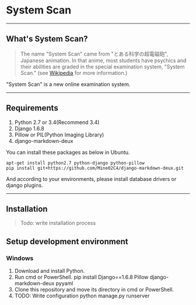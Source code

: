 # System Scan

----
## What's System Scan?

> The name "System Scan" came from "とある科学の超電磁砲", Japanese animation. In that anime, most students have psychics and their abilities are graded in the special examination system, "System Scan." (see [Wikipedia](http://ja.wikipedia.org/wiki/%E3%81%A8%E3%81%82%E3%82%8B%E7%A7%91%E5%AD%A6%E3%81%AE%E8%B6%85%E9%9B%BB%E7%A3%81%E7%A0%B2) for more information.)

"System Scan" is a new online examination system.

----
## Requirements

1. Python 2.7 or 3.4(Recommend 3.4)
2. Django 1.6.8
3. Pillow or PIL(Python Imaging Library)
4. django-markdown-deux

You can install these packages as below in Ubuntu.

    apt-get install python2.7 python-django python-pillow
    pip install git+https://github.com/Mine02C4/django-markdown-deux.git

And according to your environments, please install database drivers or django plugins.

----
## Installation

> Todo: write installation process

## Setup development environment

### Windows

1. Download and install Python.
2. Run cmd or PowerShell.
        pip install Django==1.6.8 Pillow django-markdown-deux pyyaml
3. Clone this repository and move its directory in cmd or PowerShell.
4. TODO: Write configuration
    python manage.py runserver
